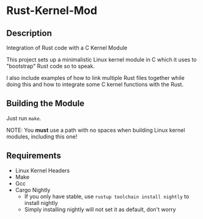 # Rust-Kernel-Mod

## Description

Integration of Rust code with a C Kernel Module

This project sets up a minimalistic Linux kernel module in C which it uses to "bootstrap" Rust code so to speak.

I also include examples of how to link multiple Rust files together while doing this and how to integrate some C kernel functions with the Rust.

## Building the Module

Just run `make`.

NOTE: You __must__ use a path with no spaces when building Linux kernel modules, including this one!

## Requirements

 - Linux Kernel Headers
 - Make
 - Gcc
 - Cargo Nightly
   + If you only have stable, use `rustup toolchain install nightly` to install nightly
   + Simply installing nightly will not set it as default, don't worry
